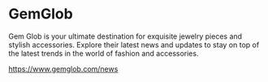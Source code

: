 # GemGlob
Gem Glob is your ultimate destination for exquisite jewelry pieces and stylish accessories. Explore their latest news and updates to stay on top of the latest trends in the world of fashion and accessories. 

https://www.gemglob.com/news
